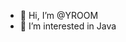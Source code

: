 - 👋 Hi, I’m @YROOM
- 👀 I’m interested in Java

<!---
YROOM/YROOM is a ✨ special ✨ repository because its `README.md` (this file) appears on your GitHub profile.
You can click the Preview link to take a look at your changes.
--->
